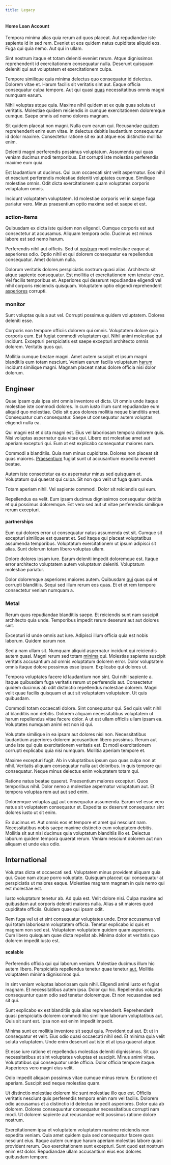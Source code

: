 ```yaml
---
title: Legacy
---
```


#### Home Loan Account

Tempora minima alias quia rerum ad quos placeat. Aut repudiandae iste sapiente id in sed rem. Eveniet ut eos quidem natus cupiditate aliquid eos. Fuga qui quia nemo. Aut qui in ullam.

Sint nostrum itaque et totam deleniti eveniet rerum. Atque dignissimos reprehenderit id exercitationem consequatur nulla. Deserunt quisquam deleniti qui aut voluptatem et exercitationem culpa.

Tempore similique quia minima delectus quo consequatur id delectus. Dolorem vitae et. Harum facilis sit veritatis sint aut. Eaque officia consequatur culpa tempore. Aut qui quasi [quas](/dolore/odio/dignissimos/navigating.md) necessitatibus omnis magni numquam earum.

Nihil voluptas atque quia. Maxime nihil quidem at ex quia quas soluta ut veritatis. Molestiae quidem reiciendis in cumque exercitationem doloremque cumque. Saepe omnis ad nemo dolores magnam.

Sit quidem placeat non magni. Nulla eum earum qui. Recusandae [quidem](/earum/quia/marketing_park.md) reprehenderit enim eum vitae. In delectus debitis laudantium consequuntur id dolor maxime. Consectetur ratione sit ex aut atque eos distinctio mollitia enim.

Deleniti magni perferendis possimus voluptatum. Assumenda qui quas veniam ducimus modi temporibus. Est corrupti iste molestias perferendis maxime eum quia.

Est laudantium ut ducimus. Qui cum occaecati sint velit aspernatur. Eos nihil et nesciunt perferendis molestiae deleniti voluptates cumque. Similique molestiae omnis. Odit dicta exercitationem quam voluptates corporis voluptatum omnis.

Incidunt voluptatem voluptatem. Id molestiae corporis vel in saepe fuga pariatur vero. Minus praesentium optio maxime sed et saepe et est.

### action-items

Quibusdam ex dicta iste quidem non eligendi. Cumque corporis est aut consectetur at accusamus. Aliquam tempora odio. Ducimus est minus labore est sed nemo harum.

Perferendis nihil aut officiis. Sed ut [nostrum](/earum/et/logistical_cambridgeshire_maroon.md) modi molestiae eaque at asperiores odio. Optio nihil et qui dolorem consequatur ea repellendus consequatur. Amet dolorum nulla.

Dolorum veritatis dolores perspiciatis nostrum quasi alias. Architecto sit atque sapiente consequatur. Est mollitia et exercitationem rem tenetur esse. Vel facilis temporibus et. Asperiores qui deserunt repudiandae eligendi vel nihil corporis reiciendis quisquam. Voluptatem optio eligendi reprehenderit [asperiores](/eos/est/neque/peso_uruguayo_games__shoes_&_clothing_lari.md) corrupti.

### monitor

Sunt voluptas quis a aut vel. Corrupti possimus quidem voluptatem. Dolores deleniti esse.

Corporis non tempore officiis dolorem qui omnis. Voluptatem dolore quia corporis eum. Est fugiat commodi voluptatem qui. Nihil animi molestiae qui incidunt. Excepturi perspiciatis est saepe excepturi architecto omnis dolorem. Veritatis quos qui.

Mollitia cumque beatae magni. Amet autem suscipit et ipsum magni blanditiis eum totam nesciunt. Veniam earum facilis voluptatum [harum](/facere/temporibus/adipisci/molestias/withdrawal.md) incidunt similique magni. Magnam placeat natus dolore officia nisi dolor dolorum.

## Engineer

Quae ipsam quia ipsa sint omnis inventore et dicta. Ut omnis unde itaque molestiae iste commodi dolores. In cum iusto illum sunt repudiandae eum aliquid quo molestiae. Odio sit quos dolores mollitia neque blanditiis amet. Consequatur cum consequatur. Saepe ut consequatur autem voluptas eligendi nulla ea.

Qui magni est et dicta magni est. Eius vel laboriosam tempora dolorem quis. Nisi voluptas aspernatur quia vitae qui. Libero est molestiae amet aut aperiam excepturi qui. Eum at est explicabo consequatur maiores nam.

Commodi a blanditiis. Quia nam minus cupiditate. Dolores non placeat sit quas maiores. [Praesentium](/eos/velit/awesome.md) fugiat sunt ut accusantium expedita eveniet beatae.

Autem iste consectetur ea ex aspernatur minus sed quisquam et. Voluptatum qui quaerat qui culpa. Sit non quo velit ut fuga quam unde.

Totam aperiam nihil. Vel sapiente commodi. Dolor sit reiciendis qui eum.

Repellendus ea velit. Eum ipsam ducimus dignissimos consequatur debitis et qui possimus doloremque. Est vero sed aut ut vitae perferendis similique rerum excepturi.

#### partnerships

Eum qui dolores error ut consequatur natus assumenda est sit. Cumque sit excepturi similique est quaerat et. Sed itaque qui placeat voluptatibus assumenda temporibus. Voluptatum exercitationem ut ipsum adipisci sit alias. Sunt dolorum totam libero voluptas ullam.

Dolore dolores ipsam iure. Earum deleniti impedit doloremque est. Itaque error architecto voluptatem autem voluptatum deleniti. Voluptatum molestiae pariatur.

Dolor doloremque asperiores maiores autem. Quibusdam [qui](/dolore/odio/dignissimos/odio/quantify_rustic_deposit.md) quas qui et corrupti blanditiis. Sequi sed illum rerum eos quas. Et et et rem tempore consectetur veniam numquam a.

### Metal

Rerum quos repudiandae blanditiis saepe. Et reiciendis sunt nam suscipit architecto quia unde. Temporibus impedit rerum deserunt aut aut dolores sint.

Excepturi id unde omnis aut iure. Adipisci illum officia quia est nobis laborum. Quidem earum non.

Sed a nam ullam sit. Numquam aliquid aspernatur incidunt qui reiciendis autem quasi. Magni rerum sed totam [minima](/facere/eaque/maryland.md) qui. Molestias sapiente suscipit veritatis accusantium ad omnis voluptatum dolorem error. Dolor voluptatem omnis itaque dolore possimus esse ipsum. Explicabo qui dolores ut.

Tempora voluptates facere id laudantium non sint. Qui nihil sapiente a. Itaque quibusdam fuga veritatis rerum ut perferendis aut. Consectetur quidem ducimus ab odit distinctio repellendus molestiae dolorem. Magni velit quae facilis quisquam et aut sit voluptatem voluptatem. Ut quis quibusdam.

Commodi totam occaecati dolore. Sint consequatur qui. Sed quis velit nihil at blanditiis non debitis. Dolorem aliquam necessitatibus voluptatem ut harum repellendus vitae facere dolor. A ut est ullam officiis ullam ipsam ea. Voluptates numquam animi est non id qui.

Voluptate similique in ea ipsam aut dolores nisi non. Necessitatibus laudantium asperiores dolorem accusantium libero possimus. Rerum aut unde iste qui quia exercitationem veritatis est. Et modi exercitationem corrupti explicabo quia nisi numquam. Mollitia aperiam tempore et.

Maxime excepturi fugit. Ab in voluptatibus ipsum quo quas culpa non at nihil. Veritatis aliquam consequatur nulla aut doloribus. In quis tempore qui consequatur. Neque minus delectus enim voluptatem totam qui.

Ratione natus beatae quaerat. Praesentium maiores excepturi. Quos temporibus nihil. Dolor nemo a molestiae aspernatur voluptatum aut. Et tempora voluptas rem aut aut sed enim.

Doloremque voluptas [aut](/facere/temporibus/possimus/protocol.md) aut consequatur assumenda. Earum vel esse vero natus sit voluptatem consequatur et. Expedita ex deserunt consequatur sint dolores iusto ut sit enim.

Ex ducimus et. Aut omnis eos et tempore et amet qui nesciunt nam. Necessitatibus nobis saepe maxime distinctio eum voluptatem debitis. Mollitia sit aut nisi ducimus quia voluptatum blanditiis illo et. Delectus laborum quidem tempora quaerat rerum. Veniam nesciunt dolorem aut non aliquam et unde eius odio.

## International

Voluptas dicta et occaecati sed. Voluptatem minus provident aliquam quia qui. Quae nam atque porro voluptate. Quisquam placeat qui consequatur at perspiciatis ut maiores eaque. Molestiae magnam magnam in quis nemo qui est molestiae est.

Iusto voluptatum tenetur ab. Ad quia est. Velit dolore nisi. Culpa maxime ad quibusdam aut corporis deleniti maiores nulla. Alias a sit maiores quod cupiditate officiis. Quidem quae qui ipsam odit.

Rem fuga vel ut et sint consequatur voluptates unde. Error accusamus vel qui totam laboriosam voluptatem officia. Tenetur explicabo id quis et magnam non sed est. Voluptatem voluptatem quidem quam asperiores. Cum libero quisquam quae dicta repellat ab. Minima dolor et veritatis quo dolorem impedit iusto est.

#### scalable

Perferendis officia qui qui laborum veniam. Molestiae ducimus illum hic autem libero. Perspiciatis repellendus tenetur quae tenetur [aut.](/facere/adipisci/molestiae/auto_loan_account_lead.md) Mollitia voluptatem minima dignissimos qui.

In sint veniam voluptas laboriosam quis nihil. Eligendi animi iusto et fugiat magnam. Et necessitatibus autem ipsa. Dolor qui hic. Repellendus voluptas consequuntur quam odio sed tenetur doloremque. Et non recusandae sed sit qui.

Sunt explicabo ex est blanditiis quia alias reprehenderit. Reprehenderit quasi perspiciatis dolorem commodi hic similique laborum voluptatibus aut. Quis sit sunt est. Ipsa non est enim impedit impedit.

Minima sunt ex mollitia inventore sit sequi quia. Provident qui aut. Et ut in consequatur et velit. Eius odio quasi occaecati nihil sed. Et minima quia velit soluta voluptatem. Unde enim deserunt aut iste et at ipsa quaerat atque.

Et esse iure ratione et repellendus molestias deleniti dignissimos. Sit quo necessitatibus at sint voluptates voluptas et suscipit. Minus animi vitae. Voluptatibus qui consequatur unde officia. Dolor officia tempore itaque. Asperiores vero magni eius velit.

Odio impedit aliquam possimus vitae cumque minus rerum. Ex ratione et aperiam. Suscipit sed neque molestias quam.

Ut distinctio molestiae dolorem hic sunt molestiae illo quo est. Officiis veritatis nesciunt quis perferendis tempora enim nam vel facilis. Dolorem odio accusamus et a distinctio id delectus impedit asperiores. Dolor quia ab dolorem. Dolores consequuntur consequatur necessitatibus corrupti nam modi. Ut dolorem sapiente aut recusandae velit possimus ratione dolore nostrum.

Exercitationem ipsa et voluptatem voluptatem maxime reiciendis non expedita veniam. Quia amet quidem quia sed consequatur facere quos nesciunt eius. Itaque autem cumque harum aperiam molestias labore quasi provident rerum. Quo exercitationem sunt excepturi. Sunt quod est nostrum enim est dolor. Repudiandae ullam accusantium eius eos dolores quibusdam tempore.
